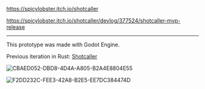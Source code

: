 https://spicylobster.itch.io/shotcaller

https://spicylobster.itch.io/shotcaller/devlog/377524/shotcaller-mvp-release

---

This prototype was made with Godot Engine.

Previous iteration in Rust: [Shotcaller](https://github.com/amethyst/shotcaller)

![CBAED052-DBD8-4D4A-A805-B2A4E8804E55](https://user-images.githubusercontent.com/583842/161300384-c16a26da-3e51-4eca-b186-4ab19eac9201.jpeg)


![F2DD232C-FEE3-42A8-B2E5-EE7DC384474D](https://user-images.githubusercontent.com/583842/152157424-e43e22c8-26b6-4ea2-8bf0-dff45cbc101d.jpeg)
